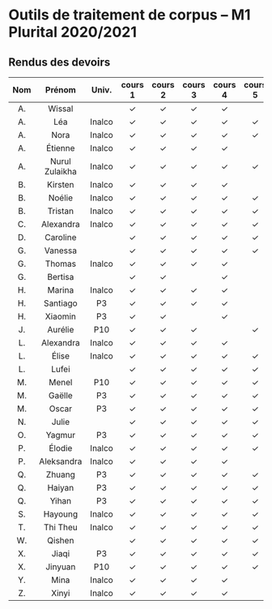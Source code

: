 
# Outils de traitement de corpus – M1 Plurital 2020/2021
## Rendus des devoirs

| Nom | Prénom   | Univ. | cours 1 | cours 2 | cours 3 | cours 4 | cours 5 | cours 6 |
|:---:|:--------:|:-----:|:-------:|:-------:|:-------:|:-------:|:-------:|:-------:|
|  A. |Wissal    |       |✓        |✓        |✓        |✓        |         |         |
|  A. |Léa       |Inalco |✓        |✓        |✓        |✓        |✓        |         |
|  A. |Nora      |Inalco |✓        |✓        |✓        |✓        |✓        |         |
|  A. |Étienne   |Inalco |✓        |✓        |✓        |✓        |         |         |
|  A. |Nurul Zulaikha|Inalco |✓        |✓        |✓        |✓        |✓        |         |
|  B. |Kirsten   |Inalco |✓        |✓        |✓        |✓        |         |         |
|  B. |Noélie    |Inalco |✓        |✓        |✓        |✓        |✓        |         |
|  B. |Tristan   |Inalco |✓        |✓        |✓        |✓        |✓        |         |
|  C. |Alexandra |Inalco |✓        |✓        |✓        |✓        |✓        |         |
|  D. |Caroline  |       |✓        |✓        |✓        |✓        |✓        |         |
|  G. |Vanessa   |       |✓        |✓        |✓        |✓        |✓        |         |
|  G. |Thomas    |Inalco |✓        |✓        |✓        |✓        |         |         |
|  G. |Bertisa   |       |✓        |✓        |         |✓        |         |         |
|  H. |Marina    |Inalco |✓        |✓        |✓        |✓        |         |         |
|  H. |Santiago  |P3     |✓        |✓        |✓        |✓        |         |         |
|  H. |Xiaomin   |P3     |✓        |✓        |         |✓        |         |         |
|  J. |Aurélie   |P10    |✓        |✓        |✓        |         |✓        |         |
|  L. |Alexandra |Inalco |✓        |✓        |✓        |✓        |         |         |
|  L. |Élise     |Inalco |✓        |✓        |✓        |✓        |✓        |         |
|  L. |Lufei     |       |✓        |✓        |✓        |✓        |✓        |         |
|  M. |Menel     |P10    |✓        |✓        |✓        |✓        |✓        |         |
|  M. |Gaëlle    |P3     |✓        |✓        |✓        |✓        |✓        |         |
|  M. |Oscar     |P3     |✓        |✓        |✓        |✓        |✓        |         |
|  N. |Julie     |       |✓        |✓        |✓        |✓        |✓        |         |
|  O. |Yagmur    |P3     |✓        |✓        |✓        |✓        |✓        |         |
|  P. |Élodie    |Inalco |✓        |✓        |✓        |✓        |✓        |         |
|  P. |Aleksandra|Inalco |✓        |✓        |✓        |✓        |         |         |
|  Q. |Zhuang    |P3     |✓        |✓        |✓        |✓        |✓        |         |
|  Q. |Haiyan    |P3     |✓        |✓        |✓        |✓        |✓        |         |
|  Q. |Yihan     |P3     |✓        |✓        |✓        |✓        |✓        |         |
|  S. |Hayoung   |Inalco |✓        |✓        |✓        |✓        |✓        |         |
|  T. |Thi Theu  |Inalco |✓        |✓        |✓        |✓        |✓        |         |
|  W. |Qishen    |       |✓        |✓        |✓        |✓        |✓        |         |
|  X. |Jiaqi     |P3     |✓        |✓        |✓        |✓        |✓        |         |
|  X. |Jinyuan   |P10    |✓        |✓        |✓        |✓        |✓        |         |
|  Y. |Mina      |Inalco |✓        |✓        |✓        |✓        |         |         |
|  Z. |Xinyi     |Inalco |✓        |✓        |✓        |✓        |         |         |
